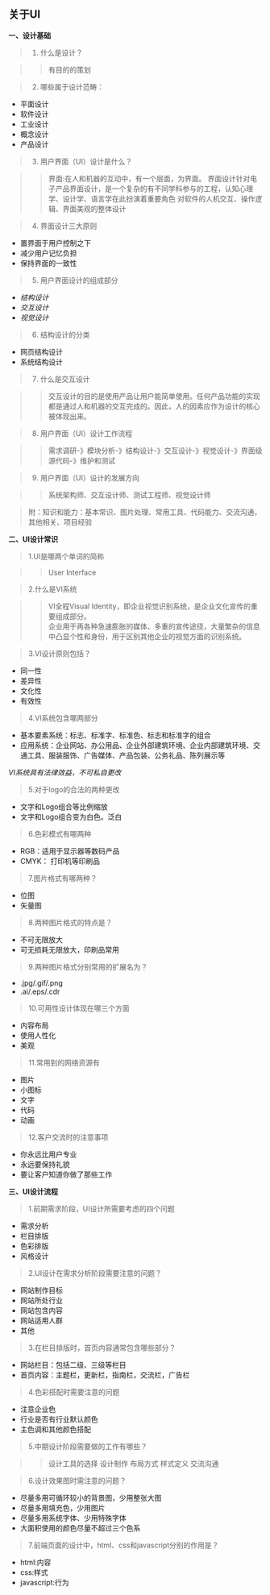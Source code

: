 ## 关于UI

**一、设计基础**

> 1. 什么是设计？

>> 有目的的策划


> 2. 哪些属于设计范畴：

+ 平面设计
+ 软件设计
+ 工业设计
+ 概念设计
+ 产品设计


> 3. 用户界面（UI）设计是什么？

>> 界面:在人和机器的互动中，有一个层面，为界面。
>> 界面设计针对电子产品界面设计，是一个复杂的有不同学科参与的工程，认知心理学、设计学、语言学在此扮演着重要角色
>> 对软件的人机交互、操作逻辑、界面美观的整体设计

> 4. 界面设计三大原则

+ 置界面于用户控制之下
+ 减少用户记忆负担
+ 保持界面的一致性


> 5. 用户界面设计的组成部分

+ *结构设计*
+ *交互设计*
+ *视觉设计*


> 6. 结构设计的分类

+ 网页结构设计
+ 系统结构设计


> 7. 什么是交互设计

>>交互设计的目的是使用产品让用户能简单使用。任何产品功能的实现都是通过人和机器的交互完成的。因此，人的因素应作为设计的核心被体现出来。


> 8. 用户界面（UI）设计工作流程

>> 需求调研-》模块分析-》结构设计-》交互设计-》视觉设计-》界面级源代码-》维护和测试


> 9. 用户界面（UI）设计的发展方向

>> 系统架构师、交互设计师、测试工程师、视觉设计师 


> 附：知识和能力：基本常识、图片处理、常用工具、代码能力、交流沟通，其他相关、项目经验



**二、UI设计常识**

> 1.UI是哪两个单词的简称

>> User Interface


> 2.什么是VI系统

>> VI全程Visual Identity，即企业视觉识别系统，是企业文化宣传的重要组成部分。  
>> 企业用于再各种急速膨胀的媒体、多重的宣传途径，大量繁杂的信息中凸显个性和身份，用于区别其他企业的视觉方面的识别系统。


>3.VI设计原则包括？

+ 同一性
+ 差异性
+ 文化性
+ 有效性


> 4.VI系统包含哪两部分

+ 基本要素系统：标志、标准字、标准色、标志和标准字的组合
+ 应用系统：企业网站、办公用品、企业外部建筑环境、企业内部建筑环境、交通工具、服装服饰、广告媒体、产品包装、公务礼品、陈列展示等


*VI系统具有法律效益，不可私自更改*
> 5.对于logo的合法的两种更改

+ 文字和Logo组合等比例缩放
+ 文字和Logo组合变为白色。泛白


> 6.色彩模式有哪两种

+ RGB：适用于显示器等数码产品
+ CMYK： 打印机等印刷品


> 7.图片格式有哪两种？

+ 位图
+ 矢量图


> 8.两种图片格式的特点是？

+ 不可无限放大
+ 可无损耗无限放大，印刷品常用


> 9.两种图片格式分别常用的扩展名为？

+ .jpg/.gif/.png
+ .ai/.eps/.cdr


> 10.可用性设计体现在哪三个方面

+ 内容布局
+ 使用人性化
+ 美观


> 11.常用到的网络资源有

+ 图片
+ 小图标
+ 文字
+ 代码
+ 动画


> 12.客户交流时的注意事项

+ 你永远比用户专业
+ 永远要保持礼貌
+ 要让客户知道你做了那些工作


**三、UI设计流程**

> 1.前期需求阶段，UI设计所需要考虑的四个问题

+ 需求分析
+ 栏目排版
+ 色彩排版
+ 风格设计


> 2.UI设计在需求分析阶段需要注意的问题？

+ 网站制作目标
+ 网站所处行业
+ 网站包含内容
+ 网站适用人群
+ 其他


> 3.在栏目排版时，首页内容通常包含哪些部分？

+ 网站栏目：包括二级、三级等栏目
+ 首页内容：主题栏，更新栏，指南栏，交流栏，广告栏


> 4.色彩搭配时需要注意的问题

+ 注意企业色
+ 行业是否有行业默认颜色
+ 主色调和其他颜色搭配


> 5.中期设计阶段需要做的工作有哪些？

>> 设计工具的选择 设计制作 布局方式 样式定义 交流沟通


> 6.设计效果图时需注意的问题？

+ 尽量多用可循环较小的背景图，少用整张大图
+ 尽量多用填充色，少用图片
+ 尽量多用系统字体、少用特殊字体
+ 大面积使用的颜色尽量不超过三个色系


> 7.前端页面的设计中，html、css和javascript分别的作用是？

+ html:内容
+ css:样式
+ javascript:行为
